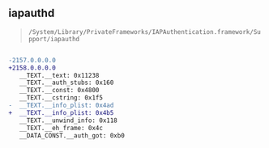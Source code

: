 ## iapauthd

> `/System/Library/PrivateFrameworks/IAPAuthentication.framework/Support/iapauthd`

```diff

-2157.0.0.0.0
+2158.0.0.0.0
   __TEXT.__text: 0x11238
   __TEXT.__auth_stubs: 0x160
   __TEXT.__const: 0x4800
   __TEXT.__cstring: 0x1f5
-  __TEXT.__info_plist: 0x4ad
+  __TEXT.__info_plist: 0x4b5
   __TEXT.__unwind_info: 0x118
   __TEXT.__eh_frame: 0x4c
   __DATA_CONST.__auth_got: 0xb0

```
